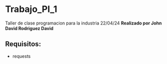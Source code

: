# Trabajo_PI_1
Taller de clase programacion para la industria 22/04/24
**Realizado por John David Rodriguez David** 
## Requisitos: 
- requests

